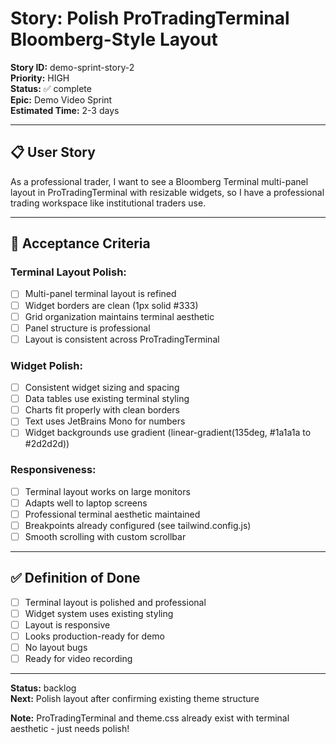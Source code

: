 # Story: Polish ProTradingTerminal Bloomberg-Style Layout

**Story ID:** demo-sprint-story-2  
**Priority:** HIGH  
**Status:** ✅ complete  
**Epic:** Demo Video Sprint  
**Estimated Time:** 2-3 days  

---

## 📋 **User Story**

As a professional trader, I want to see a Bloomberg Terminal multi-panel layout in ProTradingTerminal with resizable widgets, so I have a professional trading workspace like institutional traders use.

---

## 🎯 **Acceptance Criteria**

### **Terminal Layout Polish:**
- [ ] Multi-panel terminal layout is refined
- [ ] Widget borders are clean (1px solid #333)
- [ ] Grid organization maintains terminal aesthetic
- [ ] Panel structure is professional
- [ ] Layout is consistent across ProTradingTerminal

### **Widget Polish:**
- [ ] Consistent widget sizing and spacing
- [ ] Data tables use existing terminal styling
- [ ] Charts fit properly with clean borders
- [ ] Text uses JetBrains Mono for numbers
- [ ] Widget backgrounds use gradient (linear-gradient(135deg, #1a1a1a to #2d2d2d))

### **Responsiveness:**
- [ ] Terminal layout works on large monitors
- [ ] Adapts well to laptop screens
- [ ] Professional terminal aesthetic maintained
- [ ] Breakpoints already configured (see tailwind.config.js)
- [ ] Smooth scrolling with custom scrollbar

---

## ✅ **Definition of Done**

- [ ] Terminal layout is polished and professional
- [ ] Widget system uses existing styling
- [ ] Layout is responsive
- [ ] Looks production-ready for demo
- [ ] No layout bugs
- [ ] Ready for video recording

---

**Status:** backlog  
**Next:** Polish layout after confirming existing theme structure

**Note:** ProTradingTerminal and theme.css already exist with terminal aesthetic - just needs polish!

